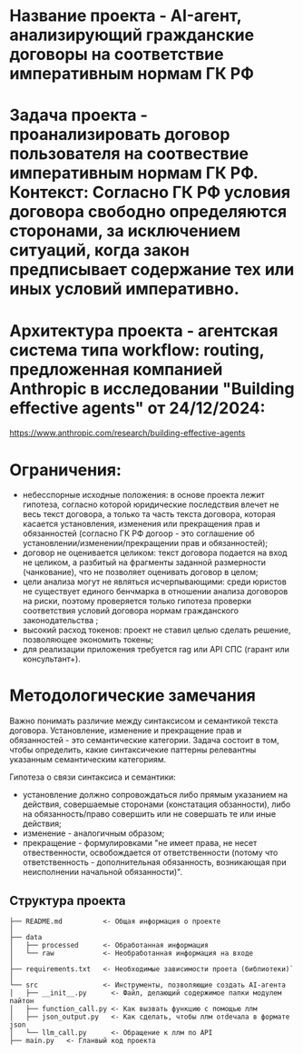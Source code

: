# Название проекта - AI-агент, анализирующий гражданские договоры на соответствие императивным нормам ГК РФ

# Задача проекта - проанализировать договор пользователя на соотвествие императивным нормам ГК РФ. Контекст: Согласно ГК РФ условия договора свободно определяются сторонами, за исключением ситуаций, когда закон предписывает содержание тех или иных условий императивно.

# Архитектура проекта - агентская система типа workflow: routing, предложенная компанией Anthropic в исследовании "Building effective agents" от 24/12/2024:
https://www.anthropic.com/research/building-effective-agents

# Ограничения:
- небесспорные исходные положения: в основе проекта лежит гипотеза, согласно которой юридические последствия влечет не весь текст договора, а только та часть текста договора, которая касается установления, изменения или прекращения прав и обязанностей (согласно ГК РФ догоор - это соглашение об установлении/изменении/прекращении прав и обязанностей);
- договор не оценивается целиком: текст договора подается на вход не целиком, а разбитый на фрагменты заданной размерности (чанкование), что не позволяет оценивать договор в целом;
- цели анализа могут не являться исчерпывающими: среди юристов не существует единого бенчмарка в отношении анализа договоров на риски, поэтому проверяется только гипотеза проверки соответствия условий договора нормам гражданского законодательства ;
- высокий расход токенов: проект не ставил целью сделать решение, позволяющее экономить токены;
- для реализации приложения требуется rag или API СПС (гарант или консультант+).

# Методологические замечания
Важно понимать различие между синтаксисом и семантикой текста договора. Установление, изменение и прекращение прав и обязанностей - это семантические категории.
Задача состоит в том, чтобы определить, какие синтаксичекие паттерны релевантны указанным семантическим категориям.

Гипотеза о связи синтаксиса и семантики:
- установление должно сопровождаться либо прямым указанием на действия, совершаемые сторонами (констатация обзанности), либо на обязанность/право совершить или не совершать те или иные действия;
- изменение - аналогичным образом;
- прекращение - формулировками "не имеет права, не несет отвественности, освобождается от ответственности (потому что ответственность - дополнительная обязанность, возникающая при неисполнении начальной обязанности)".

## Структура проекта

```
├── README.md          <- Общая информация о проекте
│
├── data
│   ├── processed      <- Обработанная информация
│   └── raw            <- Необработанная информация на входе
│
├── requirements.txt   <- Необходимые зависимости проета (библиотеки)`
│
└── src                <- Инструменты, позволяющие создать AI-агента
│   ├── __init__.py      <- Файл, делающий содержимое папки модулем пайтон
│   ├── function_call.py <- Как вызвать функцию с помощью ллм
│   ├── json_output.py   <- Как сделать, чтобы ллм отdечала в формате json
│   └── llm_call.py      <- Обращение к ллм по API
├── main.py   <- Гланвый код проекта
```